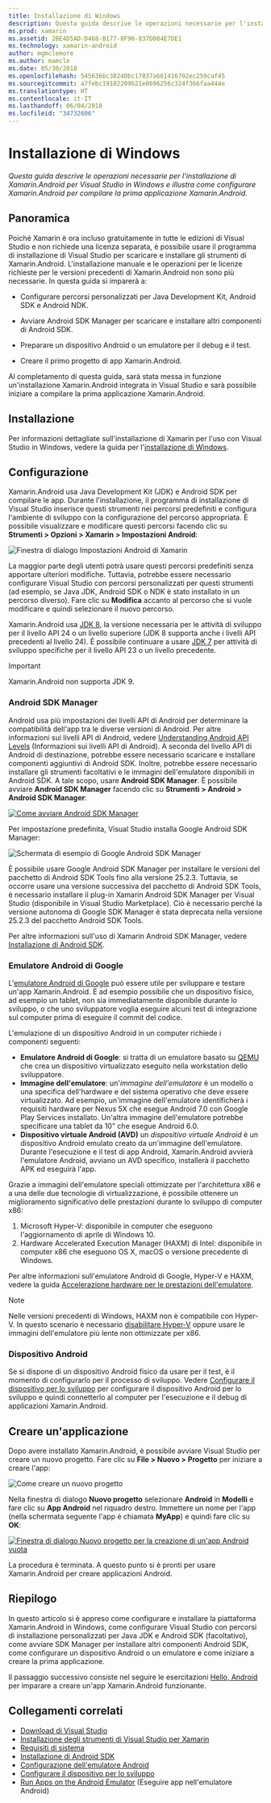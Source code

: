 ```yaml
---
title: Installazione di Windows
description: Questa guida descrive le operazioni necessarie per l'installazione di Xamarin.Android per Visual Studio in Windows e illustra come configurare Xamarin.Android per compilare la prima applicazione Xamarin.Android.
ms.prod: xamarin
ms.assetid: 2BE4D5AD-D468-B177-8F96-837D084E7DE1
ms.technology: xamarin-android
author: mgmclemore
ms.author: mamcle
ms.date: 05/30/2018
ms.openlocfilehash: 545636bc38240bc17837a661416702ec259caf45
ms.sourcegitcommit: a7febc19102209b21e0696256c324f366faa444e
ms.translationtype: HT
ms.contentlocale: it-IT
ms.lasthandoff: 06/04/2018
ms.locfileid: "34732606"
---
```

# <a name="windows-installation"></a>Installazione di Windows

_Questa guida descrive le operazioni necessarie per l'installazione di Xamarin.Android per Visual Studio in Windows e illustra come configurare Xamarin.Android per compilare la prima applicazione Xamarin.Android._


## <a name="overview"></a>Panoramica

Poiché Xamarin è ora incluso gratuitamente in tutte le edizioni di Visual Studio e non richiede una licenza separata, è possibile usare il programma di installazione di Visual Studio per scaricare e installare gli strumenti di Xamarin.Android.
L'installazione manuale e le operazioni per le licenze richieste per le versioni precedenti di Xamarin.Android non sono più necessarie. In questa guida si imparerà a:

-   Configurare percorsi personalizzati per Java Development Kit, Android SDK e Android NDK.

-   Avviare Android SDK Manager per scaricare e installare altri componenti di Android SDK.

-   Preparare un dispositivo Android o un emulatore per il debug e il test.

-   Creare il primo progetto di app Xamarin.Android.

Al completamento di questa guida, sarà stata messa in funzione un'installazione Xamarin.Android integrata in Visual Studio e sarà possibile iniziare a compilare la prima applicazione Xamarin.Android.

## <a name="installation"></a>Installazione

Per informazioni dettagliate sull'installazione di Xamarin per l'uso con Visual Studio in Windows, vedere la guida per l'[installazione di Windows](~/cross-platform/get-started/installation/windows.md).


## <a name="configuration"></a>Configurazione

Xamarin.Android usa Java Development Kit (JDK) e Android SDK per compilare le app. Durante l'installazione, il programma di installazione di Visual Studio inserisce questi strumenti nei percorsi predefiniti e configura l'ambiente di sviluppo con la configurazione del percorso appropriata. È possibile visualizzare e modificare questi percorsi facendo clic su **Strumenti > Opzioni > Xamarin > Impostazioni Android**:

![Finestra di dialogo Impostazioni Android di Xamarin](windows-images/07-settings.png)

La maggior parte degli utenti potrà usare questi percorsi predefiniti senza apportare ulteriori modifiche. Tuttavia, potrebbe essere necessario configurare Visual Studio con percorsi personalizzati per questi strumenti (ad esempio, se Java JDK, Android SDK o NDK è stato installato in un percorso diverso). Fare clic su **Modifica** accanto al percorso che si vuole modificare e quindi selezionare il nuovo percorso.

Xamarin.Android usa [JDK 8](http://www.oracle.com/technetwork/java/javase/downloads/jdk8-downloads-2133151.html), la versione necessaria per le attività di sviluppo per il livello API 24 o un livello superiore (JDK 8 supporta anche i livelli API precedenti al livello 24). È possibile continuare a usare [JDK 7](http://www.oracle.com/technetwork/java/javase/downloads/jdk7-downloads-1880260.html) per attività di sviluppo specifiche per il livello API 23 o un livello precedente.

> [!IMPORTANT]
> Xamarin.Android non supporta JDK 9.


### <a name="android-sdk-manager"></a>Android SDK Manager

Android usa più impostazioni dei livelli API di Android per determinare la compatibilità dell'app tra le diverse versioni di Android. Per altre informazioni sui livelli API di Android, vedere [Understanding Android API Levels](~/android/app-fundamentals/android-api-levels.md) (Informazioni sui livelli API di Android).
A seconda del livello API di Android di destinazione, potrebbe essere necessario scaricare e installare componenti aggiuntivi di Android SDK. Inoltre, potrebbe essere necessario installare gli strumenti facoltativi e le immagini dell'emulatore disponibili in Android SDK. A tale scopo, usare **Android SDK Manager**. È possibile avviare **Android SDK Manager** facendo clic su **Strumenti > Android > Android SDK Manager**:

[![Come avviare Android SDK Manager](windows-images/08-sdk-manager-sml.png)](windows-images/08-sdk-manager.png#lightbox)

Per impostazione predefinita, Visual Studio installa Google Android SDK Manager:

![Schermata di esempio di Google Android SDK Manager](windows-images/09-google-sdk-manager.png)

È possibile usare Google Android SDK Manager per installare le versioni del pacchetto di Android SDK Tools fino alla versione 25.2.3. Tuttavia, se occorre usare una versione successiva del pacchetto di Android SDK Tools, è necessario installare il plug-in Xamarin Android SDK Manager per Visual Studio (disponibile in Visual Studio Marketplace). Ciò è necessario perché la versione autonoma di Google SDK Manager è stata deprecata nella versione 25.2.3 del pacchetto Android SDK Tools. 

Per altre informazioni sull'uso di Xamarin Android SDK Manager, vedere [Installazione di Android SDK](~/android/get-started/installation/android-sdk.md).

### <a name="google-android-emulator"></a>Emulatore Android di Google

L'[emulatore Android di Google](https://developer.android.com/studio/run/emulator) può essere utile per sviluppare e testare un'app Xamarin.Android. È ad esempio possibile che un dispositivo fisico, ad esempio un tablet, non sia immediatamente disponibile durante lo sviluppo, o che uno sviluppatore voglia eseguire alcuni test di integrazione sul computer prima di eseguire il commit del codice.

L'emulazione di un dispositivo Android in un computer richiede i componenti seguenti:

* **Emulatore Android di Google**: si tratta di un emulatore basato su [QEMU](https://www.qemu.org/) che crea un dispositivo virtualizzato eseguito nella workstation dello sviluppatore.
* **Immagine dell'emulatore**: un'_immagine dell'emulatore_ è un modello o una specifica dell'hardware e del sistema operativo che deve essere virtualizzato. Ad esempio, un'immagine dell'emulatore identificherà i requisiti hardware per Nexus 5X che esegue Android 7.0 con Google Play Services installato. Un'altra immagine dell'emulatore potrebbe specificare una tablet da 10" che esegue Android 6.0.
* **Dispositivo virtuale Android (AVD)** un _dispositivo virtuale Android_ è un dispositivo Android emulato creato da un'immagine dell'emulatore. Durante l'esecuzione e il test di app Android, Xamarin.Android avvierà l'emulatore Android, avviano un AVD specifico, installerà il pacchetto APK ed eseguirà l'app.

Grazie a immagini dell'emulatore speciali ottimizzate per l'architettura x86 e a una delle due tecnologie di virtualizzazione, è possibile ottenere un miglioramento significativo delle prestazioni durante lo sviluppo di computer x86:

1. Microsoft Hyper-V: disponibile in computer che eseguono l'aggiornamento di aprile di Windows 10.
2. Hardware Accelerated Execution Manager (HAXM) di Intel: disponibile in computer x86 che eseguono OS X, macOS o versione precedente di Windows.

Per altre informazioni sull'emulatore Android di Google, Hyper-V e HAXM, vedere la guida [Accelerazione hardware per le prestazioni dell'emulatore](~/android/get-started/installation/android-emulator/hardware-acceleration.md).

> [!NOTE]
> Nelle versioni precedenti di Windows, HAXM non è compatibile con Hyper-V. In questo scenario è necessario [disabilitare Hyper-V](~/android/deploy-test/debugging/android-sdk-emulator/troubleshooting.md#disabling-hyper-v) oppure usare le immagini dell'emulatore più lente non ottimizzate per x86.


<a name="device" />

### <a name="android-device"></a>Dispositivo Android

Se si dispone di un dispositivo Android fisico da usare per il test, è il momento di configurarlo per il processo di sviluppo. Vedere [Configurare il dispositivo per lo sviluppo](~/android/get-started/installation/set-up-device-for-development.md) per configurare il dispositivo Android per lo sviluppo e quindi connetterlo al computer per l'esecuzione e il debug di applicazioni Xamarin.Android.


## <a name="create-an-application"></a>Creare un'applicazione

Dopo avere installato Xamarin.Android, è possibile avviare Visual Studio per creare un nuovo progetto. Fare clic su **File > Nuovo > Progetto** per iniziare a creare l'app:

![Come creare un nuovo progetto](windows-images/10-new-project.png)

Nella finestra di dialogo **Nuovo progetto** selezionare **Android** in **Modelli** e fare clic su **App Android** nel riquadro destro. Immettere un nome per l'app (nella schermata seguente l'app è chiamata **MyApp**) e quindi fare clic su **OK**:

[![Finestra di dialogo Nuovo progetto per la creazione di un'app Android vuota](windows-images/11-first-app-sml.w157.png)](windows-images/11-first-app.w157.png#lightbox)

La procedura è terminata. A questo punto si è pronti per usare Xamarin.Android per creare applicazioni Android.


## <a name="summary"></a>Riepilogo

In questo articolo si è appreso come configurare e installare la piattaforma Xamarin.Android in Windows, come configurare Visual Studio con percorsi di installazione personalizzati per Java JDK e Android SDK (facoltativo), come avviare SDK Manager per installare altri componenti Android SDK, come configurare un dispositivo Android o un emulatore e come iniziare a creare la prima applicazione.

Il passaggio successivo consiste nel seguire le esercitazioni [Hello, Android](~/android/get-started/hello-android/index.md) per imparare a creare un'app Xamarin.Android funzionante.


## <a name="related-links"></a>Collegamenti correlati

- [Download di Visual Studio](https://www.visualstudio.com/vs/)
- [Installazione degli strumenti di Visual Studio per Xamarin](~/cross-platform/get-started/installation/windows.md)
- [Requisiti di sistema](~/cross-platform/get-started/requirements.md)
- [Installazione di Android SDK](~/android/get-started/installation/android-sdk.md)
- [Configurazione dell'emulatore Android](~/android/get-started/installation/android-emulator/index.md)
- [Configurare il dispositivo per lo sviluppo](~/android/get-started/installation/set-up-device-for-development.md)
- [Run Apps on the Android Emulator](https://developer.android.com/studio/run/emulator#Requirements) (Eseguire app nell'emulatore Android)
